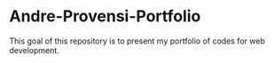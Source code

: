 # Andre-Provensi-Portfolio

This goal of this repository is to present my portfolio of codes for web development.
